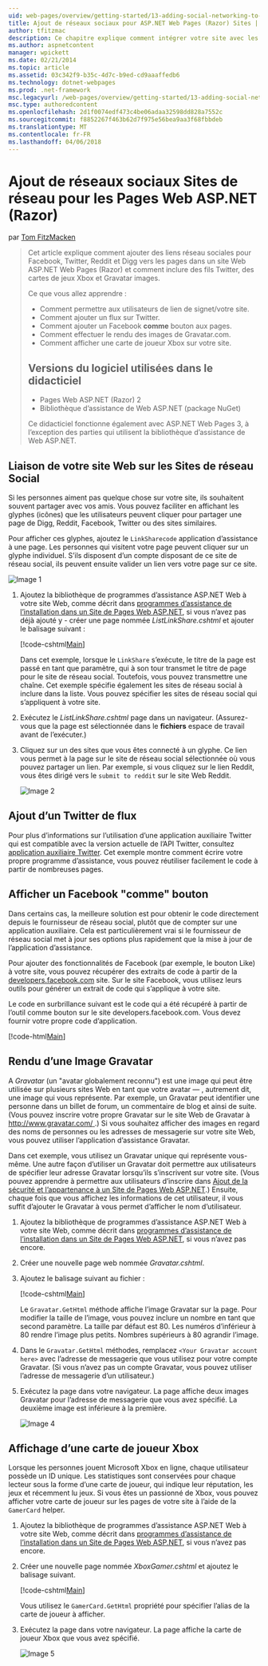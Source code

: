 ```yaml
---
uid: web-pages/overview/getting-started/13-adding-social-networking-to-your-web-site
title: Ajout de réseaux sociaux pour ASP.NET Web Pages (Razor) Sites | Documents Microsoft
author: tfitzmac
description: Ce chapitre explique comment intégrer votre site avec les services de mise en réseau sociales. Dans ce chapitre, vous apprendrez comment permettre aux utilisateurs de votre site Web de signet/lien...
ms.author: aspnetcontent
manager: wpickett
ms.date: 02/21/2014
ms.topic: article
ms.assetid: 03c342f9-b35c-4d7c-b9ed-cd9aaaffedb6
ms.technology: dotnet-webpages
ms.prod: .net-framework
msc.legacyurl: /web-pages/overview/getting-started/13-adding-social-networking-to-your-web-site
msc.type: authoredcontent
ms.openlocfilehash: 2d1f0074edf473c4be06adaa32598dd828a7552c
ms.sourcegitcommit: f8852267f463b62d7f975e56bea9aa3f68fbbdeb
ms.translationtype: MT
ms.contentlocale: fr-FR
ms.lasthandoff: 04/06/2018
---
```

<a name="adding-social-networking-to-aspnet-web-pages-razor-sites"></a>Ajout de réseaux sociaux Sites de réseau pour les Pages Web ASP.NET (Razor)
====================
par [Tom FitzMacken](https://github.com/tfitzmac)

> Cet article explique comment ajouter des liens réseau sociales pour Facebook, Twitter, Reddit et Digg vers les pages dans un site Web ASP.NET Web Pages (Razor) et comment inclure des fils Twitter, des cartes de jeux Xbox et Gravatar images.
> 
> Ce que vous allez apprendre :
> 
> - Comment permettre aux utilisateurs de lien de signet/votre site.
> - Comment ajouter un flux sur Twitter.
> - Comment ajouter un Facebook **comme** bouton aux pages.
> - Comment effectuer le rendu des images de Gravatar.com.
> - Comment afficher une carte de joueur Xbox sur votre site.
>   
> 
> ## <a name="software-versions-used-in-the-tutorial"></a>Versions du logiciel utilisées dans le didacticiel
> 
> 
> - Pages Web ASP.NET (Razor) 2
> - Bibliothèque d’assistance de Web ASP.NET (package NuGet)
>   
> 
> Ce didacticiel fonctionne également avec ASP.NET Web Pages 3, à l’exception des parties qui utilisent la bibliothèque d’assistance de Web ASP.NET.


<a id="Linking_Your_Website"></a>
## <a name="linking-your-website-on-social-networking-sites"></a>Liaison de votre site Web sur les Sites de réseau Social

Si les personnes aiment pas quelque chose sur votre site, ils souhaitent souvent partager avec vos amis. Vous pouvez faciliter en affichant les glyphes (icônes) que les utilisateurs peuvent cliquer pour partager une page de Digg, Reddit, Facebook, Twitter ou des sites similaires.

Pour afficher ces glyphes, ajoutez le `LinkSharecode` application d’assistance à une page. Les personnes qui visitent votre page peuvent cliquer sur un glyphe individuel. S’ils disposent d’un compte disposant de ce site de réseau social, ils peuvent ensuite valider un lien vers votre page sur ce site.

![Image 1](13-adding-social-networking-to-your-web-site/_static/image1.jpg)

1. Ajoutez la bibliothèque de programmes d’assistance ASP.NET Web à votre site Web, comme décrit dans [programmes d’assistance de l’installation dans un Site de Pages Web ASP.NET](https://go.microsoft.com/fwlink/?LinkId=252372), si vous n’avez pas déjà ajouté y - créer une page nommée *ListLinkShare.cshtml* et ajouter le balisage suivant :

    [!code-cshtml[Main](13-adding-social-networking-to-your-web-site/samples/sample1.cshtml)]

    Dans cet exemple, lorsque le `LinkShare` s’exécute, le titre de la page est passé en tant que paramètre, qui à son tour transmet le titre de page pour le site de réseau social. Toutefois, vous pouvez transmettre une chaîne. Cet exemple spécifie également les sites de réseau social à inclure dans la liste. Vous pouvez spécifier les sites de réseau social qui s’appliquent à votre site.
2. Exécutez le *ListLinkShare.cshtml* page dans un navigateur. (Assurez-vous que la page est sélectionnée dans le **fichiers** espace de travail avant de l’exécuter.)
3. Cliquez sur un des sites que vous êtes connecté à un glyphe. Ce lien vous permet à la page sur le site de réseau social sélectionnée où vous pouvez partager un lien. Par exemple, si vous cliquez sur le lien Reddit, vous êtes dirigé vers le `submit to reddit` sur le site Web Reddit.

     ![Image 2](13-adding-social-networking-to-your-web-site/_static/image2.jpg)

<a id="Adding_a_Twitter_Feed"></a>
## <a name="adding-a-twitter-feed"></a>Ajout d’un Twitter de flux

Pour plus d’informations sur l’utilisation d’une application auxiliaire Twitter qui est compatible avec la version actuelle de l’API Twitter, consultez [application auxiliaire Twitter](../ui-layouts-and-themes/twitter-helper.md). Cet exemple montre comment écrire votre propre programme d’assistance, vous pouvez réutiliser facilement le code à partir de nombreuses pages.

<a id="Displaying_a_Facebook_Button"></a>
## <a name="displaying-a-facebook-quotlikequot-button"></a>Afficher un Facebook &quot;comme&quot; bouton

Dans certains cas, la meilleure solution est pour obtenir le code directement depuis le fournisseur de réseau social, plutôt que de compter sur une application auxiliaire. Cela est particulièrement vrai si le fournisseur de réseau social met à jour ses options plus rapidement que la mise à jour de l’application d’assistance.

Pour ajouter des fonctionnalités de Facebook (par exemple, le bouton Like) à votre site, vous pouvez récupérer des extraits de code à partir de la [developers.facebook.com](https://developers.facebook.com/) site. Sur le site Facebook, vous utilisez leurs outils pour générer un extrait de code qui s’applique à votre site.

Le code en surbrillance suivant est le code qui a été récupéré à partir de l’outil comme bouton sur le site developers.facebook.com. Vous devez fournir votre propre code d’application.

[!code-html[Main](13-adding-social-networking-to-your-web-site/samples/sample2.html?highlight=7-14,16-17)]

<a id="Rendering_a_Gravatar_Image"></a>
## <a name="rendering-a-gravatar-image"></a>Rendu d’une Image Gravatar

A *Gravatar* (un &quot;avatar globalement reconnu&quot;) est une image qui peut être utilisée sur plusieurs sites Web en tant que votre avatar &#8212; , autrement dit, une image qui vous représente. Par exemple, un Gravatar peut identifier une personne dans un billet de forum, un commentaire de blog et ainsi de suite. (Vous pouvez inscrire votre propre Gravatar sur le site Web de Gravatar à [ http://www.gravatar.com/ ](http://www.gravatar.com/).) Si vous souhaitez afficher des images en regard des noms de personnes ou les adresses de messagerie sur votre site Web, vous pouvez utiliser l’application d’assistance Gravatar.

Dans cet exemple, vous utilisez un Gravatar unique qui représente vous-même. Une autre façon d’utiliser un Gravatar doit permettre aux utilisateurs de spécifier leur adresse Gravatar lorsqu’ils s’inscrivent sur votre site. (Vous pouvez apprendre à permettre aux utilisateurs d’inscrire dans [Ajout de la sécurité et l’appartenance à un Site de Pages Web ASP.NET](https://go.microsoft.com/fwlink/?LinkId=202904).) Ensuite, chaque fois que vous affichez les informations de cet utilisateur, il vous suffit d’ajouter le Gravatar à vous permet d’afficher le nom d’utilisateur.

1. Ajoutez la bibliothèque de programmes d’assistance ASP.NET Web à votre site Web, comme décrit dans [programmes d’assistance de l’installation dans un Site de Pages Web ASP.NET](https://go.microsoft.com/fwlink/?LinkId=252372), si vous n’avez pas encore.
2. Créer une nouvelle page web nommée *Gravatar.cshtml*.
3. Ajoutez le balisage suivant au fichier : 

    [!code-cshtml[Main](13-adding-social-networking-to-your-web-site/samples/sample3.cshtml)]

    Le `Gravatar.GetHtml` méthode affiche l’image Gravatar sur la page. Pour modifier la taille de l’image, vous pouvez inclure un nombre en tant que second paramètre. La taille par défaut est 80. Les numéros d’inférieur à 80 rendre l’image plus petits. Nombres supérieurs à 80 agrandir l’image.
4. Dans le `Gravatar.GetHtml` méthodes, remplacez `<Your Gravatar account here>` avec l’adresse de messagerie que vous utilisez pour votre compte Gravatar. (Si vous n’avez pas un compte Gravatar, vous pouvez utiliser l’adresse de messagerie d’un utilisateur.)
5. Exécutez la page dans votre navigateur. La page affiche deux images Gravatar pour l’adresse de messagerie que vous avez spécifié. La deuxième image est inférieure à la première. 

    ![Image 4](13-adding-social-networking-to-your-web-site/_static/image3.jpg)

<a id="Displaying_an_Xbox_Gamer_Card"></a>
## <a name="displaying-an-xbox-gamer-card"></a>Affichage d’une carte de joueur Xbox

Lorsque les personnes jouent Microsoft Xbox en ligne, chaque utilisateur possède un ID unique. Les statistiques sont conservées pour chaque lecteur sous la forme d’une carte de joueur, qui indique leur réputation, les jeux et récemment lu jeux. Si vous êtes un passionné de Xbox, vous pouvez afficher votre carte de joueur sur les pages de votre site à l’aide de la `GamerCard` helper.

1. Ajoutez la bibliothèque de programmes d’assistance ASP.NET Web à votre site Web, comme décrit dans [programmes d’assistance de l’installation dans un Site de Pages Web ASP.NET](https://go.microsoft.com/fwlink/?LinkId=252372), si vous n’avez pas encore.
2. Créer une nouvelle page nommée *XboxGamer.cshtml* et ajoutez le balisage suivant.

    [!code-cshtml[Main](13-adding-social-networking-to-your-web-site/samples/sample4.cshtml)]

    Vous utilisez le `GamerCard.GetHtml` propriété pour spécifier l’alias de la carte de joueur à afficher.
3. Exécutez la page dans votre navigateur. La page affiche la carte de joueur Xbox que vous avez spécifié.

    ![Image 5](13-adding-social-networking-to-your-web-site/_static/image4.jpg)
